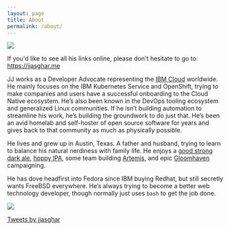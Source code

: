 ```yaml
---
layout: page
title: About
permalink: /about/
---
```


![](https://avatars2.githubusercontent.com/u/810824?s=200&v=4)

If you'd like to see all his links online, please don't hesitate to go to: https://jjasghar.me

JJ works as a Developer Advocate representing the [IBM Cloud][ibm] worldwide. He mainly focuses on the IBM Kubernetes Service and OpenShift, trying to make companies and users have a successful onboarding to the Cloud Native ecosystem. He’s also been known in the DevOps tooling ecosystem and generalized Linux communities. If he isn’t building automation to streamline his work, he’s building the groundwork to do just that. He’s been an avid homelab and self-hoster of open source software for years and gives back to that community as much as physically possible.

He lives and grew up in Austin, Texas. A father and husband, trying to learn to balance his natural nerdiness with family life. He enjoys a [good strong dark ale][ale], [hoppy IPA][ipa], some team building [Artemis][artemis], and epic [Gloomhaven][gloomhaven] campaigning.

He has dove headfirst into Fedora since IBM buying Redhat, but still secretly wants FreeBSD everywhere. He’s always trying to become a better web technology developer, though normally just uses `bash` to get the job done.


![](../../../../../pics/one_start_vexpert.png)

<a class="twitter-timeline" data-lang="en" data-width="500" data-height="500" href="https://twitter.com/jjasghar">Tweets by jjasghar</a> <script async src="//platform.twitter.com/widgets.js" charset="utf-8"></script>

[ibm]: https://cloud.ibm.com/
[artemis]: https://artemisspaceshipbridge.com/
[gloomhaven]: https://boardgamegeek.com/boardgame/174430/gloomhaven
[ale]: https://www.beeradvocate.com/beer/profile/48/155/
[ipa]: https://www.beeradvocate.com/beer/profile/2642/314808/

